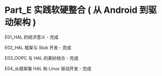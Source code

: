 # Part_E 实践软硬整合 ( 从 Android 到驱动架构 )

E01_HAL 的经济意义 - 完成

E02_HAL 框架与 Stub 开发 - 完成

E03_OOPC 与 HAL 的美妙结合 - 完成

E04_从框架看 HAL 和 Linux 驱动开发 - 完成
